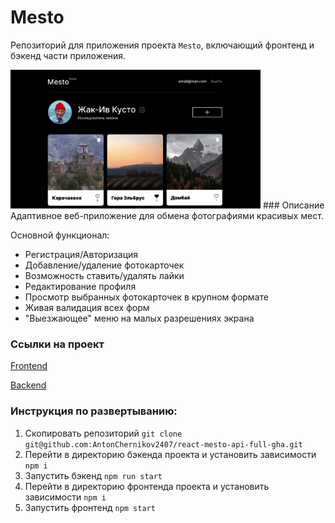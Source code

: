 # Mesto
Репозиторий для приложения проекта `Mesto`, включающий фронтенд и бэкенд части приложения.

<img src='./frontend/src/images/mesto.png' width=400px>
### Описание
Адаптивное веб-приложение для обмена фотографиями красивых мест.

Основной функционал:
- Регистрация/Авторизация
- Добавление/удаление фотокарточек
- Возможность ставить/удалять лайки
- Редактирование профиля
- Просмотр выбранных фотокарточек в крупном формате
- Живая валидация всех форм
- "Выезжающее" меню на малых разрешениях экрана

### Ссылки на проект

[Frontend](https://github.com/AntonChernikov2407/react-mesto-api-full-gha/tree/main/frontend)

[Backend](https://github.com/AntonChernikov2407/react-mesto-api-full-gha/tree/main/backend)

### Инструкция по развертыванию:
1. Скопировать репозиторий `git clone git@github.com:AntonChernikov2407/react-mesto-api-full-gha.git`
2. Перейти в директорию бэкенда проекта и установить зависимости `npm i`
3. Запустить бэкенд `npm run start`
4. Перейти в директорию фронтенда проекта и установить зависимости `npm i`
5. Запустить фронтенд `npm start`
